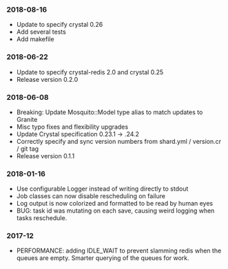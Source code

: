 ### 2018-08-16

- Update to specify crystal 0.26
- Add several tests
- Add makefile

### 2018-06-22

- Update to specify crystal-redis 2.0 and crystal 0.25
- Release version 0.2.0

### 2018-06-08

- Breaking: Update Mosquito::Model type alias to match updates to Granite
- Misc typo fixes and flexibility upgrades
- Update Crystal specification 0.23.1 -> .24.2
- Correctly specify and sync version numbers from shard.yml / version.cr / git tag
- Release version 0.1.1

### 2018-01-16

- Use configurable Logger instead of writing directly to stdout
- Job classes can now disable rescheduling on failure
- Log output is now colorized and formatted to be read by human eyes
- BUG: task id was mutating on each save, causing weird logging when tasks reschedule.

### 2017-12

- PERFORMANCE: adding IDLE_WAIT to prevent slamming redis when the queues are empty. Smarter querying of the queues for work.
